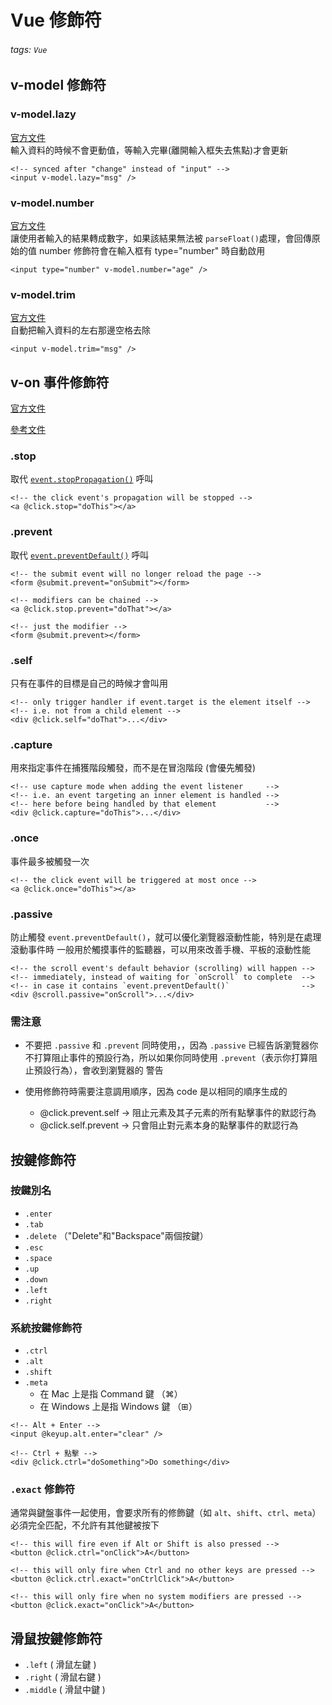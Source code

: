 # Vue 修飾符

###### tags: `Vue`

## v-model 修飾符
### v-model.lazy
[官方文件](https://vuejs.org/guide/essentials/forms#lazy)  
輸入資料的時候不會更動值，等輸入完畢(離開輸入框失去焦點)才會更新

```vue=
<!-- synced after "change" instead of "input" -->
<input v-model.lazy="msg" />
```

### v-model.number
[官方文件](https://vuejs.org/guide/essentials/forms#number)  
讓使用者輸入的結果轉成數字，如果該結果無法被 `parseFloat()`處理，會回傳原始的值
number 修飾符會在輸入框有 type="number" 時自動啟用

```vue=
<input type="number" v-model.number="age" />
```

### v-model.trim
[官方文件](https://vuejs.org/guide/essentials/forms#trim)  
自動把輸入資料的左右那邊空格去除
```vue=
<input v-model.trim="msg" />
```

## v-on 事件修飾符
[官方文件](https://vuejs.org/guide/essentials/event-handling.html#event-modifiers)  

[參考文件](https://peterhpchen.github.io/VuejsQuest/basic/17_EventModifier.html#stop-%E4%BF%AE%E9%A3%BE%E7%AC%A6)  

### .stop

取代 [`event.stopPropagation()`](https://developer.mozilla.org/en-US/docs/Web/API/Event/stopPropagation) 呼叫

```vue=
<!-- the click event's propagation will be stopped -->
<a @click.stop="doThis"></a>
```

### .prevent

取代 [`event.preventDefault()`](https://developer.mozilla.org/zh-TW/docs/Web/API/Event/preventDefault) 呼叫

```vue=
<!-- the submit event will no longer reload the page -->
<form @submit.prevent="onSubmit"></form>

<!-- modifiers can be chained -->
<a @click.stop.prevent="doThat"></a>

<!-- just the modifier -->
<form @submit.prevent></form>
```

### .self

只有在事件的目標是自己的時候才會叫用

```vue=
<!-- only trigger handler if event.target is the element itself -->
<!-- i.e. not from a child element -->
<div @click.self="doThat">...</div>
```

### .capture
用來指定事件在捕獲階段觸發，而不是在冒泡階段 (會優先觸發)

```vue=
<!-- use capture mode when adding the event listener     -->
<!-- i.e. an event targeting an inner element is handled -->
<!-- here before being handled by that element           -->
<div @click.capture="doThis">...</div>
```

### .once
事件最多被觸發一次

```vue=
<!-- the click event will be triggered at most once -->
<a @click.once="doThis"></a>
```

### .passive
防止觸發 `event.preventDefault()`，就可以優化瀏覽器滾動性能，特別是在處理滾動事件時
一般用於觸摸事件的監聽器，可以用來改善手機、平板的滾動性能

```vue=
<!-- the scroll event's default behavior (scrolling) will happen -->
<!-- immediately, instead of waiting for `onScroll` to complete  -->
<!-- in case it contains `event.preventDefault()`                -->
<div @scroll.passive="onScroll">...</div>
```

### 需注意 
- 不要把 `.passive` 和 `.prevent` 同時使用，，因為 `.passive` 已經告訴瀏覽器你不打算阻止事件的預設行為，所以如果你同時使用 `.prevent`（表示你打算阻止預設行為），會收到瀏覽器的 警告

- 使用修飾符時需要注意調用順序，因為 code 是以相同的順序生成的
  - @click.prevent.self → 阻止元素及其子元素的所有點擊事件的默認行為
  - @click.self.prevent → 只會阻止對元素本身的點擊事件的默認行為

## 按鍵修飾符
### 按鍵別名
- `.enter`
- `.tab`
- `.delete` （"Delete"和"Backspace"兩個按鍵）
- `.esc`
- `.space`
- `.up`
- `.down`
- `.left`
- `.right`

### 系統按鍵修飾符
- `.ctrl`
- `.alt`
- `.shift`
- `.meta`
  - 在  Mac 上是指 Command 鍵 （⌘）
  - 在 Windows 上是指 Windows 鍵 （⊞）

```vue=
<!-- Alt + Enter -->
<input @keyup.alt.enter="clear" />

<!-- Ctrl + 點擊 -->
<div @click.ctrl="doSomething">Do something</div>
```

### `.exact` 修飾符
通常與鍵盤事件一起使用，會要求所有的修飾鍵（如 `alt`、`shift`、`ctrl`、`meta`）必須完全匹配，不允許有其他鍵被按下
```vue=
<!-- this will fire even if Alt or Shift is also pressed -->
<button @click.ctrl="onClick">A</button>

<!-- this will only fire when Ctrl and no other keys are pressed -->
<button @click.ctrl.exact="onCtrlClick">A</button>

<!-- this will only fire when no system modifiers are pressed -->
<button @click.exact="onClick">A</button>
```
## 滑鼠按鍵修飾符
- `.left` ( 滑鼠左鍵 )
- `.right` ( 滑鼠右鍵 )
- `.middle` ( 滑鼠中鍵 )